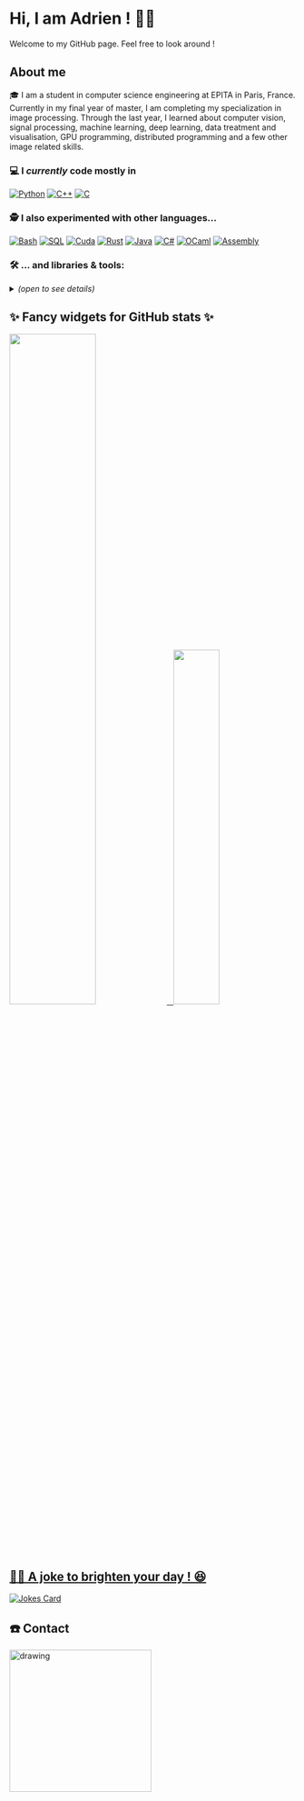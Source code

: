 # Hi, I am Adrien ! 👋😄 

Welcome to my GitHub page. Feel free to look around !

## About me

🎓 I am a student in computer science engineering at EPITA in Paris, France. Currently in my final year of master, I am completing my specialization in image processing. Through the last year, I learned about computer vision, signal processing, machine learning, deep learning, data treatment and visualisation, GPU programming, distributed programming and a few other image related skills.

### 💻 I *currently* code mostly in

[![Python](https://img.shields.io/badge/Python-3776AB?logo=Python&logoColor=white&style=for-the-badge)](https://en.wikipedia.org/wiki/Python_(programming_language))
[![C++](https://img.shields.io/badge/-C%2B%2B-red?style=for-the-badge&logo=cplusplus&logoColor=white)](https://en.wikipedia.org/wiki/C%2B%2B)
[![C](https://img.shields.io/badge/-C-green?style=for-the-badge&logo=c&logoColor=white)](https://en.wikipedia.org/wiki/C_(programming_language))

### 🕵️ I also experimented with other languages...
[![Bash](https://img.shields.io/badge/Bash-4EAA25?logo=GNU%20Bash&logoColor=white&style=for-the-badge)](https://en.wikipedia.org/wiki/Bash_(Unix_shell))
[![SQL](https://img.shields.io/badge/SQL-333333?style=for-the-badge)](https://en.wikipedia.org/wiki/SQL)
[![Cuda](https://img.shields.io/badge/Cuda-76B900?logo=Nvidia&logoColor=white&style=for-the-badge)](https://en.wikipedia.org/wiki/CUDA)
[![Rust](https://img.shields.io/badge/Rust-000000?logo=Rust&logoColor=white&style=for-the-badge)](https://en.wikipedia.org/wiki/Rust_(programming_language))
[![Java](https://img.shields.io/badge/Java-2596be.svg?style=for-the-badge&logo=openjdk&logoColor=white)](https://en.wikipedia.org/wiki/Java_(programming_language))
[![C#](https://img.shields.io/badge/C%23-239120.svg?style=for-the-badge&logo=c%20sharp&logoColor=white)](https://en.wikipedia.org/wiki/C_Sharp_(programming_language))
[![OCaml](https://img.shields.io/badge/OCaml-EC6813?style=for-the-badge&logo=ocaml&logoColor=white)](https://en.wikipedia.org/wiki/OCaml)
[![Assembly](https://img.shields.io/badge/Assembly-333333?style=for-the-badge&logo=assembly&logoColor=white)](https://en.wikipedia.org/wiki/Assembly_language)


### 🛠️ ... and libraries & tools:
<details>
  <summary><em>(open to see details)</em></summary>
  <br />
  
  - Python:
  
    [![Jupyter](https://img.shields.io/badge/-JUPYTER-F37626?style=for-the-badge&logo=jupyter&logoColor=white)](https://en.wikipedia.org/wiki/Project_Jupyter)
    [![NumPy](https://img.shields.io/badge/-NUMPY-013243?style=for-the-badge&logo=numpy&logoColor=white)](https://en.wikipedia.org/wiki/NumPy)
    [![pandas](https://img.shields.io/badge/-PANDAS-150458?style=for-the-badge&logo=pandas&logoColor=white)](https://en.wikipedia.org/wiki/Pandas_(software))
    [![OpenCV](https://img.shields.io/badge/-OpenCV-5C3EE8?logo=OpenCV&logoColor=white&style=for-the-badge)](https://en.wikipedia.org/wiki/OpenCV)
    [![Matplotlib](https://img.shields.io/badge/Matplotlib-2596be.svg?style=for-the-badge&logo=Matplotlib&logoColor=white)](https://en.wikipedia.org/wiki/Matplotlib)
    [![Plotly](https://img.shields.io/badge/Plotly-3F4F75?style=for-the-badge&logo=Plotly&logoColor=white)](https://en.wikipedia.org/wiki/Plotly)
    [![Vega Altair](https://img.shields.io/badge/Vega%20Altair-21b5f4.svg?style=for-the-badge&logo=Altair&logoColor=white)](https://en.wikipedia.org/wiki/Vega_and_Vega-Lite_visualisation_grammars)
    [![Scikit-learn](https://img.shields.io/badge/-Scikit%20Learn-F7931E?logo=scikit-learn&logoColor=white&style=for-the-badge)](https://en.wikipedia.org/wiki/Scikit-learn)
    [![Keras](https://img.shields.io/badge/-KERAS-D00000?style=for-the-badge&logo=keras&logoColor=white)](https://en.wikipedia.org/wiki/Keras)
    [![TensorFlow](https://img.shields.io/badge/-TENSORFLOW-FF6F00?style=for-the-badge&logo=tensorflow&logoColor=white)](https://en.wikipedia.org/wiki/TensorFlow)
    [![FastAPI](https://img.shields.io/badge/-FastAPI-009688?style=for-the-badge&logo=FastAPI&logoColor=white)](https://fastapi.tiangolo.com/)
    [![Gooey](https://img.shields.io/badge/-Gooey-5bc0eb?style=for-the-badge&logo=Gooey&logoColor=white)](https://github.com/chriskiehl/Gooey)
  
  - C++:
  
    [![Spdlog](https://img.shields.io/badge/-Spdlog-333333?style=for-the-badge&logo=Spdlog&logoColor=white)](https://github.com/gabime/spdlog)
    [![JSON for Modern C++](https://img.shields.io/badge/JSON-333333?style=for-the-badge)](https://json.nlohmann.me/)
    [![Open MPI](https://img.shields.io/badge/Open%20MPI-006fb0?style=for-the-badge)](https://en.wikipedia.org/wiki/Open_MPI)
  
  - Git:
  
    [![Git](https://img.shields.io/badge/Git-F05032?style=for-the-badge&logo=git&logoColor=white)](https://en.wikipedia.org/wiki/Git)
    [![Github](https://img.shields.io/badge/Github-181717?style=for-the-badge&logo=github&logoColor=white)](https://en.wikipedia.org/wiki/GitHub)
    [![Gitlab](https://img.shields.io/badge/Gitlab-fc6d26?style=for-the-badge&logo=gitlab&logoColor=white)](https://en.wikipedia.org/wiki/GitHub) <!--😉-->
  
  - Deployment :
  
    [![Docker](https://img.shields.io/badge/Docker-2496ED?style=for-the-badge&logo=docker&logoColor=white)](https://en.wikipedia.org/wiki/Docker_(software))
    [![Azure](https://img.shields.io/badge/Azure-0078D4?style=for-the-badge&logo=microsoft%20azure&logoColor=white)](https://en.wikipedia.org/wiki/Microsoft_Azure)
    
  
  - Build systems:
  
    [![Makefile](https://img.shields.io/badge/Makefile-333333?style=for-the-badge)](https://en.wikipedia.org/wiki/Make_(software)#Makefile)
    [![CMake](https://img.shields.io/badge/CMake-064F8C?style=for-the-badge&logo=CMake&logoColor=white)](https://en.wikipedia.org/wiki/CMake)
    [![Autotools](https://img.shields.io/badge/Autotools-A42E2B?style=for-the-badge&logo=GNU&logoColor=white)](https://en.wikipedia.org/wiki/GNU_Autotools)
  
  - SQL:
  
    [![PostgreSQL](https://img.shields.io/badge/PostgreSQL-4169E1?style=for-the-badge&logo=postgresql&logoColor=white)](https://en.wikipedia.org/wiki/PostgreSQL)
  
  - Office tools:
  
    [![LaTeX](https://img.shields.io/badge/LaTeX-008080?style=for-the-badge&logo=latex&logoColor=white)](https://en.wikipedia.org/wiki/LaTeX)
    [![Canva](https://img.shields.io/badge/Canva-00C4CC?style=for-the-badge&logo=Canva&logoColor=white)](https://en.wikipedia.org/wiki/Canva)
  
  - Image editing tools:
  
    [![Lightroom](https://img.shields.io/badge/Lightroom-31A8FF?style=for-the-badge&logo=Adobe%20Lightroom&logoColor=white)](https://en.wikipedia.org/wiki/Adobe_Lightroom)
    [![Illustrator](https://img.shields.io/badge/Illustrator-FF9A00?style=for-the-badge&logo=Adobe%20Photoshop&logoColor=white)](https://en.wikipedia.org/wiki/Adobe_Illustrator)
    [![Photoshop](https://img.shields.io/badge/Photoshop-31A8FF?style=for-the-badge&logo=Adobe%20Photoshop&logoColor=white)](https://en.wikipedia.org/wiki/Adobe_Photoshop)
  
  - Graphics engines :
  
    [![Blender](https://img.shields.io/badge/Blender-F5792A?style=for-the-badge&logo=Blender&logoColor=white)](https://en.wikipedia.org/wiki/Blender_(software))
    [![Unity](https://img.shields.io/badge/Unity-FFFFFF?style=for-the-badge&logo=Unity&logoColor=black)](https://en.wikipedia.org/wiki/Unity_(game_engine))

</details>
  
## ✨ Fancy widgets for GitHub stats ✨

<div class='container'>
<a href="https://github.com/anuraghazra/github-readme-stats"><img style="height: auto; width: 55%;" class="img" src="https://github-readme-stats.vercel.app/api?username=Adrien-ANTON-LUDWIG&count_private=true&show_icons=true&theme=transparent&hide_border=true" />
&nbsp;
<a href="https://github.com/anuraghazra/github-readme-stats"><img style="height: auto; width: 40%;" class="img" src="https://github-readme-stats.vercel.app/api/top-langs/?username=Adrien-ANTON-LUDWIG&hide=M4&langs_count=8&layout=compact&theme=transparent&hide_border=true" /></div>
</div>

## 👨‍💻 A joke to brighten your day ! 😆

[![Jokes Card](https://readme-jokes.vercel.app/api?hideBorder&theme=cobalt&qColor=%23006afe&aColor=%232dde98&bgColor=%230d1117d&textColor=%23006afe)](https://github.com/ABSphreak/readme-jokes)

## ☎️ Contact
<a href="https://linktr.ee/adrien.anton_ludwig"><img src="https://cdn.pixabay.com/photo/2021/10/29/06/47/icons-6751206_1280.png" alt="drawing" width="250"/>
